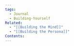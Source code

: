 ```yaml
---
tags:
  - Journal
  - Building-Yourself
Related:
  - "[[Building the Mind]]"
  - "[[Building the Persona]]"
Contents:
---
```

